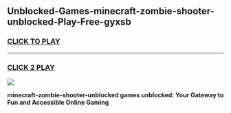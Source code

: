 
## Unblocked-Games-minecraft-zombie-shooter-unblocked-Play-Free-gyxsb
<h3>
<a href="https://premium76.site?title=minecraft-zombie-shooter-unblocked&ref=20M">CLICK TO PLAY</a></h3>
<hr>

<h3>
<a href="https://premium76.site?title=minecraft-zombie-shooter-unblocked&ref=20M">CLICK 2 PLAY</a>
  
</h3>

<a href="https://premium76.site?title=minecraft-zombie-shooter-unblocked&ref=19M"><img src="https://clearcache.store/games.png"></a>


**minecraft-zombie-shooter-unblocked games unblocked: Your Gateway to Fun and Accessible Online Gaming**

